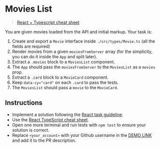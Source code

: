 # Movies List
> [React + Typescript cheat sheet](https://mate-academy.github.io/fe-program/js/extra/react-typescript)

You are given movies loaded from the API and initial markup. Your task is:

1. Create and export a `Movie` interface inside `./src/types/Movie.ts` (all the fields are required)
1. Render movies from a given `moviesFromServer` array (for the simplicity, you can do it inside the `App` and split later).
1. Extract a `.movies` block to a `MoviesList` component.
1. The `App` should pass the `moviesFromServer` to the `MoviesList` as a `movies` prop.
1. Extract a `.card` block to a `MovieCard` component.
1. Keep `data-cy="card"` on each `.card` to pass the tests.
1. The `MoviesList` should pass a `movie` to the `MovieCard`.

## Instructions
- Implement a solution following the [React task guideline](https://github.com/mate-academy/react_task-guideline#react-tasks-guideline).
- Use the [React TypeScript cheat sheet](https://mate-academy.github.io/fe-program/js/extra/react-typescript).
- Open one more terminal and run tests with `npm test` to ensure your solution is correct.
- Replace `<your_account>` with your Github username in the [DEMO LINK](https://danil-hodytskyi.github.io/react_movies-list/) and add it to the PR description.
